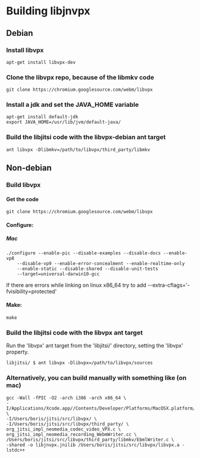 # Building libjnvpx

## Debian

### Install libvpx
```
apt-get install libvpx-dev
```

### Clone the libvpx repo, because of the libmkv code
```
git clone https://chromium.googlesource.com/webm/libvpx
```

### Install a jdk and set the JAVA_HOME variable
```
apt-get install default-jdk
export JAVA_HOME=/usr/lib/jvm/default-java/
```

### Build the libjitsi code with the libvpx-debian ant target
```
ant libvpx -Dlibmkv=/path/to/libvpx/third_party/libmkv
```


## Non-debian

### Build libvpx

#### Get the code
```
git clone https://chromium.googlesource.com/webm/libvpx
```

#### Configure:

##### Mac
```
./configure --enable-pic --disable-examples --disable-docs --enable-vp8
    --disable-vp9 --enable-error-concealment --enable-realtime-only
    --enable-static --disable-shared --disable-unit-tests
    --target=universal-darwin10-gcc
```

If there are errors while linking on linux x86_64 try to add --extra-cflags='-fvisibility=protected'

#### Make:
```
make
```

### Build the libjitsi code with the libvpx ant target
Run the 'libvpx' ant target from the 'libjitsi/' directory, setting the 'libvpx'
property. 

```
libjitsi/ $ ant libvpx -Dlibvpx=/path/to/libvpx/sources
```

### Alternatively, you can build manually with something like (on mac)
```
gcc -Wall -fPIC -O2 -arch i386 -arch x86_64 \
-I/Applications/Xcode.app//Contents/Developer/Platforms/MacOSX.platform/Developer/SDKs/MacOSX10.9.sdk/System/Library/Frameworks/JavaVM.framework/Versions/A/Headers/ \
-I/Users/boris/jitsi/src/libvpx/ \
-I/Users/boris/jitsi/src/libvpx/third_party/ \
org_jitsi_impl_neomedia_codec_video_VPX.c \
org_jitsi_impl_neomedia_recording_WebmWriter.cc \ 
/Users/boris/jitsi/src/libvpx/third_party/libmkv/EbmlWriter.c \
-shared -o libjnvpx.jnilib /Users/boris/jitsi/src/libvpx/libvpx.a -lstdc++
```
